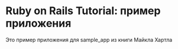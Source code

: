 # Ruby on Rails Tutorial: пример приложения

Это пример приложения для sample_app из книги Майкла Хартла